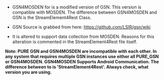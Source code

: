  - GSN4MOSDEN for is a modified version of GSN. This version is
   compatible with MOSDEN. The difference between GSN4MOSDEN and GSN is
   the StreamElement4Rest Class.
   
  
 -  GSN Source is grabbed from here: https://github.com/LSIR/gsn/wiki
   
 -  It is altered to support data collection from MOSDEN. Reasons for
   this alteration is commented in the StreamElement4Rest file itself.
   

****Note: PURE GSN and GSN4MOSDEN are incompatible with each other. In any system that requires multiple GSN instances use either all PURE_GSN or GSN4MOSDEN. GSN4MOSDEN Supports Android Communication. The difference between to is 'StreamElement4Rest'. Always check, what version you are using.****




